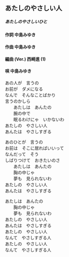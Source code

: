 ## あたしのやさしい人
##### あたしのやさしいひと

#### 作詞        中島みゆき
#### 作曲        中島みゆき
#### 編曲 (Ver.) 西崎進 (1)
#### 唄          中島みゆき



あの人が　言うの  
お前が　ダメになる  
なんで　そんなことばかり  
言うのかしら  
　　あたしは　あんたの  
　　腕の中で  
　　眠るわけにゃ　いかないわ  
あたしの　やさしい人  
あんたは　やさしすぎる  
  
  
あのひとが　言うの  
お前は　そこに居ればいいって  
なんだって　そう  
しばりつけて　おきたいのさ  
　　あたしは　あんたの  
　　胸の中じゃ  
　　夢も　見られないわ  
あたしの　やさしい人  
あんたは　やさしすぎる  
  
  
あたしは　あんたの  
　　胸の中じゃ  
　　夢も　見られないわ  
あたしの　やさしい人  
あんたは　やさしすぎる    
あたしの　やさしい人  
なんて　やさしすぎる人  
あたしの　やさしい人  
なんて　やさしすぎる人  
